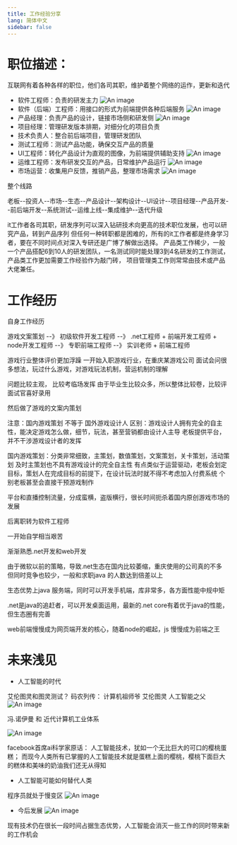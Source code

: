 ```yaml
---
title: 工作经验分享
lang: 简体中文
sidebar: false
---
```


# 职位描述：

互联网有着各种各样的职位，他们各司其职，维护着整个网络的运作，更新和迭代

* 软件工程师：负责的研发主力
![An image](./assets/imgs/developer.jpeg)
* 软件（后端）工程师：用接口的形式为前端提供各种后端服务
![An image](./assets/imgs/prodution.jpeg)
* 产品经理：负责产品的设计，链接市场侧和研发侧
![An image](./assets/imgs/proDevelop.jpeg)
* 项目经理：管理研发版本排期，对细分化的项目负责
* 技术负责人：整合前后端项目，管理研发团队
* 测试工程师：测试产品功能，确保交互产品的质量
* UI工程师：转化产品设计为直观的图像，为前端提供辅助支持
![An image](./assets/imgs/uiworker.jpeg)
* 运维工程师：发布研发交互的产品，日常维护产品运行
![An image](./assets/imgs/yunyin.jpeg)
* 市场运营：收集用户反馈，推销产品，整理市场需求
![An image](./assets/imgs/proyunyin.jpeg)

整个线路

老板--投资人--市场--生态--产品设计--架构设计--UI设计--项目经理--产品开发--前后端开发--系统测试--运维上线--集成维护--迭代升级

it工作者各司其职，研发序列可以深入钻研技术向更高的技术职位发展，也可以研究产品，转到产品序列
但任何一种转职都是困难的，所有的it工作者都是终身学习者，要在不同时间点对深入专研还是广博了解做出选择。
产品类工作稀少，一般一个产品搭配6到10人的研发团队，一名测试同时能处理3到4名研发的工作测试，
产品类工作更加需要工作经验作为敲门砖， 项目管理类工作则常常由技术或产品大佬兼任。

# 工作经历

自身工作经历

游戏文案策划  --》 初级软件开发工程师  --》 .net工程师 + 前端开发工程师 + node开发工程师
--》 专职前端工程师 --》 实训老师 + 前端工程师

游戏行业整体评价更加浮躁
一开始入职游戏行业，在重庆某游戏公司
面试会问很多想法，玩过什么游戏，对游戏玩法机制，营运机制的理解

问题比较主观， 比较考临场发挥
由于毕业生比较众多，所以整体比较卷，比较评面试官喜好录用

然后做了游戏的文案内策划

注意：国内游戏策划  不等于  国外游戏设计人
区别：游戏设计人拥有完全的自主性，能决定游戏怎么做，细节，玩法，甚至营销都由设计人主导
老板提供平台，并不干涉游戏设计者的发挥

国内游戏策划：分类非常细致，主策划，数值策划，文案策划，关卡策划，活动策划
及时主策划也不具有游戏设计的完全自主性
有点类似于运营驱动，老板会划定目标，策划人在完成目标的前提下，在设计玩法时就不得不考虑加入付费系统
个别老板甚至会直接干预游戏制作

平台和直播控制流量，分成蛮横，盗版横行，很长时间扼杀着国内原创游戏市场的发展

后离职转为软件工程师

一开始自学相当艰苦

渐渐熟悉.net开发和web开发

由于微软以前的策略，导致.net生态在国内比较萎缩，重庆使用的公司真的不多
但同时竞争也较少，一般和求职java 的人数达到倍差以上

生态优势上java 服务端，同时可以开发手机端，库非常多，各方面性能中规中矩

.net是java的追赶者，可以开发桌面运用，最新的.net core有着优于java的性能，但生态圈有完善

web前端慢慢成为网页端开发的核心，随着node的崛起，js 慢慢成为前端之王


# 未来浅见

* 人工智能的时代


艾伦图灵和图灵测试？
码农列传： 计算机祖师爷 艾伦图灵
人工智能之父
![An image](./assets/imgs/ai4.jpg)

冯.诺伊曼 和 近代计算机工业体系

![An image](./assets/imgs/ai1.jpeg)

facebook首席ai科学家原话：
人工智能技术，犹如一个无比巨大的可口的樱桃蛋糕；
而现今人类所有已掌握的人工智能技术就是蛋糕上面的樱桃，樱桃下面巨大的糕体和美味的奶油我们还无从得知

* 人工智能可能如何替代人类

程序员就处于慢变区
![An image](./assets/imgs/ai2.jpeg)

* 今后发展
![An image](./assets/imgs/ai3.jpeg)

现有技术仍在很长一段时间占据生态优势，人工智能会消灭一些工作的同时带来新的工作机会